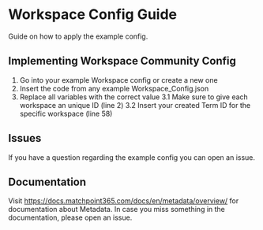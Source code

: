 # Workspace Config Guide
Guide on how to apply the example config.

## Implementing Workspace Community Config
1. Go into your example Workspace config or create a new one
2. Insert the code from any example Workspace_Config.json
3. Replace all variables with the correct value
	3.1 Make sure to give each workspace an unique ID (line 2)
	3.2 Insert your created Term ID for the specific workspace (line 58)

## Issues
If you have a question regarding the example config you can open an issue.

## Documentation
Visit https://docs.matchpoint365.com/docs/en/metadata/overview/ for documentation about Metadata.
In case you miss something in the documentation, please open an issue.